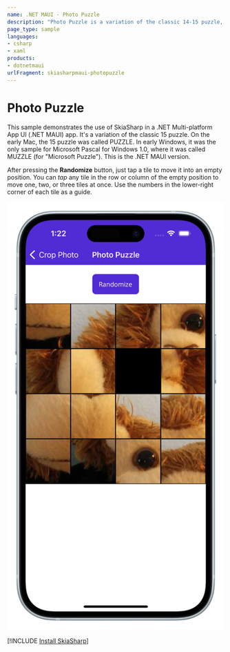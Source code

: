```yaml
---
name: .NET MAUI - Photo Puzzle
description: "Photo Puzzle is a variation of the classic 14-15 puzzle, written using .NET MAUI and SkiaSharp."
page_type: sample
languages:
- csharp
- xaml
products:
- dotnetmaui
urlFragment: skiasharpmaui-photopuzzle
---
```


# Photo Puzzle

This sample demonstrates the use of SkiaSharp in a .NET Multi-platform App UI (.NET MAUI) app. It's a variation of the classic 15 puzzle. On the early Mac, the 15 puzzle was called PUZZLE. In early Windows, it was the only sample for Microsoft Pascal for Windows 1.0, where it was called MUZZLE (for "Microsoft Puzzle"). This is the .NET MAUI version.

After pressing the **Randomize** button, just tap a tile to move it into an empty position. You can *tap* any tile in the row or column of the empty position to move one, two, or three tiles at once. Use the numbers in the lower-right corner of each tile as a guide.

![Photo Puzzle app screenshot](Screenshots/PhotoPuzzle-randomized.png "Photo Puzzle app screenshot")   

[!INCLUDE [Install SkiaSharp](../includes/install-skiasharp.md)]
